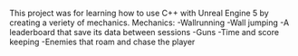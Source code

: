 This project was for learning how to use C++ with Unreal Engine 5 by creating a veriety of mechanics.
Mechanics:
-Wallrunning 
-Wall jumping
-A leaderboard that save its data between sessions
-Guns
-Time and score keeping
-Enemies that roam and chase the player
